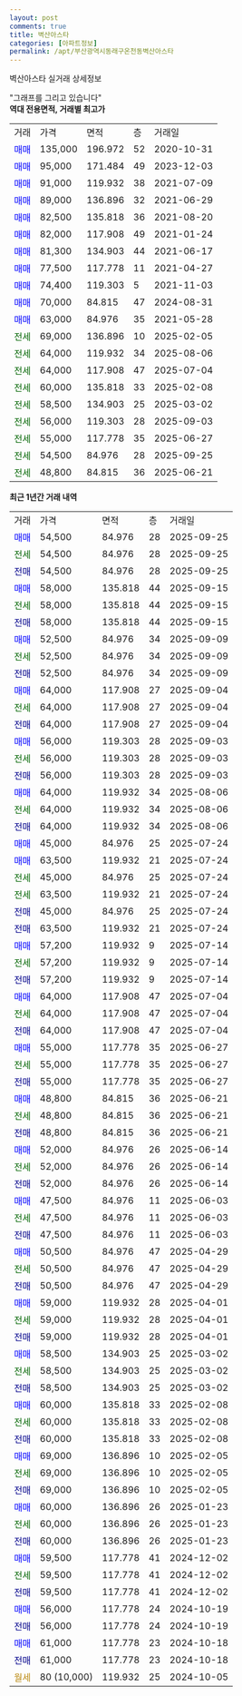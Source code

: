 ```yaml
---
layout: post
comments: true
title: 벽산아스타
categories: [아파트정보]
permalink: /apt/부산광역시동래구온천동벽산아스타
---
```


벽산아스타 실거래 상세정보

<script type="text/javascript">
  google.charts.load('current', {'packages':['line', 'corechart']});
  google.charts.setOnLoadCallback(drawChart);

  function drawChart() {
    var data = new google.visualization.DataTable();
    data.addColumn('date', '거래일');
    data.addColumn('number', "매매");
    data.addColumn('number', "전세");
    data.addColumn('number', "전매");

    data.addRows([[new Date(Date.parse("2025-09-25")), 54500, null, null], [new Date(Date.parse("2025-09-25")), null, 54500, null], [new Date(Date.parse("2025-09-25")), null, null, 54500], [new Date(Date.parse("2025-09-15")), 58000, null, null], [new Date(Date.parse("2025-09-15")), null, 58000, null], [new Date(Date.parse("2025-09-15")), null, null, 58000], [new Date(Date.parse("2025-09-09")), 52500, null, null], [new Date(Date.parse("2025-09-09")), null, 52500, null], [new Date(Date.parse("2025-09-09")), null, null, 52500], [new Date(Date.parse("2025-09-04")), 64000, null, null], [new Date(Date.parse("2025-09-04")), null, 64000, null], [new Date(Date.parse("2025-09-04")), null, null, 64000], [new Date(Date.parse("2025-09-03")), 56000, null, null], [new Date(Date.parse("2025-09-03")), null, 56000, null], [new Date(Date.parse("2025-09-03")), null, null, 56000], [new Date(Date.parse("2025-08-06")), 64000, null, null], [new Date(Date.parse("2025-08-06")), null, 64000, null], [new Date(Date.parse("2025-08-06")), null, null, 64000], [new Date(Date.parse("2025-07-24")), 45000, null, null], [new Date(Date.parse("2025-07-24")), 63500, null, null], [new Date(Date.parse("2025-07-24")), null, 45000, null], [new Date(Date.parse("2025-07-24")), null, 63500, null], [new Date(Date.parse("2025-07-24")), null, null, 45000], [new Date(Date.parse("2025-07-24")), null, null, 63500], [new Date(Date.parse("2025-07-14")), 57200, null, null], [new Date(Date.parse("2025-07-14")), null, 57200, null], [new Date(Date.parse("2025-07-14")), null, null, 57200], [new Date(Date.parse("2025-07-04")), 64000, null, null], [new Date(Date.parse("2025-07-04")), null, 64000, null], [new Date(Date.parse("2025-07-04")), null, null, 64000], [new Date(Date.parse("2025-06-27")), 55000, null, null], [new Date(Date.parse("2025-06-27")), null, 55000, null], [new Date(Date.parse("2025-06-27")), null, null, 55000], [new Date(Date.parse("2025-06-21")), 48800, null, null], [new Date(Date.parse("2025-06-21")), null, 48800, null], [new Date(Date.parse("2025-06-21")), null, null, 48800], [new Date(Date.parse("2025-06-14")), 52000, null, null], [new Date(Date.parse("2025-06-14")), null, 52000, null], [new Date(Date.parse("2025-06-14")), null, null, 52000], [new Date(Date.parse("2025-06-03")), 47500, null, null], [new Date(Date.parse("2025-06-03")), null, 47500, null], [new Date(Date.parse("2025-06-03")), null, null, 47500], [new Date(Date.parse("2025-04-29")), 50500, null, null], [new Date(Date.parse("2025-04-29")), null, 50500, null], [new Date(Date.parse("2025-04-29")), null, null, 50500], [new Date(Date.parse("2025-04-01")), 59000, null, null], [new Date(Date.parse("2025-04-01")), null, 59000, null], [new Date(Date.parse("2025-04-01")), null, null, 59000], [new Date(Date.parse("2025-03-02")), 58500, null, null], [new Date(Date.parse("2025-03-02")), null, 58500, null], [new Date(Date.parse("2025-03-02")), null, null, 58500], [new Date(Date.parse("2025-02-08")), 60000, null, null], [new Date(Date.parse("2025-02-08")), null, 60000, null], [new Date(Date.parse("2025-02-08")), null, null, 60000], [new Date(Date.parse("2025-02-05")), 69000, null, null], [new Date(Date.parse("2025-02-05")), null, 69000, null], [new Date(Date.parse("2025-02-05")), null, null, 69000], [new Date(Date.parse("2025-01-23")), 60000, null, null], [new Date(Date.parse("2025-01-23")), null, 60000, null], [new Date(Date.parse("2025-01-23")), null, null, 60000], [new Date(Date.parse("2024-12-02")), 59500, null, null], [new Date(Date.parse("2024-12-02")), null, 59500, null], [new Date(Date.parse("2024-12-02")), null, null, 59500], [new Date(Date.parse("2024-10-19")), 56000, null, null], [new Date(Date.parse("2024-10-19")), null, null, 56000], [new Date(Date.parse("2024-10-18")), 61000, null, null], [new Date(Date.parse("2024-10-18")), null, null, 61000], [new Date(Date.parse("2024-10-05")), null, null, null]]);

    var options = {
      hAxis: {
        format: 'yyyy/MM/dd'
      },    
      lineWidth: 0,
      pointsVisible: true,    
      title: '최근 1년간 유형별 실거래가 분포',
      legend: { position: 'bottom' }
    };

    var formatter = new google.visualization.NumberFormat({pattern:'###,###'} );
    formatter.format(data, 1);
    formatter.format(data, 2);
    
    setTimeout(function() {
        var chart = new google.visualization.LineChart(document.getElementById('columnchart_material'));
        chart.draw(data, (options));
        document.getElementById('loading').style.display = 'none';
    }, 200);
  }
</script>


<div id="loading" style="z-index:20; display: block; margin-left: 0px">"그래프를 그리고 있습니다"</div>
<div id="columnchart_material" style="width: 95%; margin-left: 0px; display: block"></div>
<!-- contents start -->
<b>역대 전용면적, 거래별 최고가</b>
<table class="sortable">
    <tr>
      <td>거래</td>
      <td>가격</td>
      <td>면적</td>
      <td>층</td>
      <td>거래일</td>
    </tr>
        <tr>
          <td><a style="color: blue">매매</a></td>
          <td>135,000</td>
          <td>196.972</td>
          <td>52</td>
          <td>2020-10-31</td>
        </tr>            <tr>
          <td><a style="color: blue">매매</a></td>
          <td>95,000</td>
          <td>171.484</td>
          <td>49</td>
          <td>2023-12-03</td>
        </tr>            <tr>
          <td><a style="color: blue">매매</a></td>
          <td>91,000</td>
          <td>119.932</td>
          <td>38</td>
          <td>2021-07-09</td>
        </tr>            <tr>
          <td><a style="color: blue">매매</a></td>
          <td>89,000</td>
          <td>136.896</td>
          <td>32</td>
          <td>2021-06-29</td>
        </tr>            <tr>
          <td><a style="color: blue">매매</a></td>
          <td>82,500</td>
          <td>135.818</td>
          <td>36</td>
          <td>2021-08-20</td>
        </tr>            <tr>
          <td><a style="color: blue">매매</a></td>
          <td>82,000</td>
          <td>117.908</td>
          <td>49</td>
          <td>2021-01-24</td>
        </tr>            <tr>
          <td><a style="color: blue">매매</a></td>
          <td>81,300</td>
          <td>134.903</td>
          <td>44</td>
          <td>2021-06-17</td>
        </tr>            <tr>
          <td><a style="color: blue">매매</a></td>
          <td>77,500</td>
          <td>117.778</td>
          <td>11</td>
          <td>2021-04-27</td>
        </tr>            <tr>
          <td><a style="color: blue">매매</a></td>
          <td>74,400</td>
          <td>119.303</td>
          <td>5</td>
          <td>2021-11-03</td>
        </tr>            <tr>
          <td><a style="color: blue">매매</a></td>
          <td>70,000</td>
          <td>84.815</td>
          <td>47</td>
          <td>2024-08-31</td>
        </tr>            <tr>
          <td><a style="color: blue">매매</a></td>
          <td>63,000</td>
          <td>84.976</td>
          <td>35</td>
          <td>2021-05-28</td>
        </tr>        
        <tr>
              <td><a style="color: darkgreen">전세</a></td>
              <td>69,000</td>
              <td>136.896</td>
              <td>10</td>
              <td>2025-02-05</td>
            </tr>            <tr>
              <td><a style="color: darkgreen">전세</a></td>
              <td>64,000</td>
              <td>119.932</td>
              <td>34</td>
              <td>2025-08-06</td>
            </tr>            <tr>
              <td><a style="color: darkgreen">전세</a></td>
              <td>64,000</td>
              <td>117.908</td>
              <td>47</td>
              <td>2025-07-04</td>
            </tr>            <tr>
              <td><a style="color: darkgreen">전세</a></td>
              <td>60,000</td>
              <td>135.818</td>
              <td>33</td>
              <td>2025-02-08</td>
            </tr>            <tr>
              <td><a style="color: darkgreen">전세</a></td>
              <td>58,500</td>
              <td>134.903</td>
              <td>25</td>
              <td>2025-03-02</td>
            </tr>            <tr>
              <td><a style="color: darkgreen">전세</a></td>
              <td>56,000</td>
              <td>119.303</td>
              <td>28</td>
              <td>2025-09-03</td>
            </tr>            <tr>
              <td><a style="color: darkgreen">전세</a></td>
              <td>55,000</td>
              <td>117.778</td>
              <td>35</td>
              <td>2025-06-27</td>
            </tr>            <tr>
              <td><a style="color: darkgreen">전세</a></td>
              <td>54,500</td>
              <td>84.976</td>
              <td>28</td>
              <td>2025-09-25</td>
            </tr>            <tr>
              <td><a style="color: darkgreen">전세</a></td>
              <td>48,800</td>
              <td>84.815</td>
              <td>36</td>
              <td>2025-06-21</td>
            </tr>        
    
</table>

<b>최근 1년간 거래 내역</b>

<table class="sortable">
    <tr>
      <td>거래</td>
      <td>가격</td>
      <td>면적</td>
      <td>층</td>
      <td>거래일</td>
    </tr>
    <tr>
      <td><a style="color: blue">매매</a></td>
      <td>54,500</td>
      <td>84.976</td>
      <td>28</td>
      <td>2025-09-25</td>
    </tr>          <tr>
      <td><a style="color: darkgreen">전세</a></td>
      <td>54,500</td>
      <td>84.976</td>
      <td>28</td>
      <td>2025-09-25</td>
    </tr>          <tr>
      <td><a style="color: darkblue">전매</a></td>
      <td>54,500</td>
      <td>84.976</td>
      <td>28</td>
      <td>2025-09-25</td>
    </tr>          <tr>
      <td><a style="color: blue">매매</a></td>
      <td>58,000</td>
      <td>135.818</td>
      <td>44</td>
      <td>2025-09-15</td>
    </tr>          <tr>
      <td><a style="color: darkgreen">전세</a></td>
      <td>58,000</td>
      <td>135.818</td>
      <td>44</td>
      <td>2025-09-15</td>
    </tr>          <tr>
      <td><a style="color: darkblue">전매</a></td>
      <td>58,000</td>
      <td>135.818</td>
      <td>44</td>
      <td>2025-09-15</td>
    </tr>          <tr>
      <td><a style="color: blue">매매</a></td>
      <td>52,500</td>
      <td>84.976</td>
      <td>34</td>
      <td>2025-09-09</td>
    </tr>          <tr>
      <td><a style="color: darkgreen">전세</a></td>
      <td>52,500</td>
      <td>84.976</td>
      <td>34</td>
      <td>2025-09-09</td>
    </tr>          <tr>
      <td><a style="color: darkblue">전매</a></td>
      <td>52,500</td>
      <td>84.976</td>
      <td>34</td>
      <td>2025-09-09</td>
    </tr>          <tr>
      <td><a style="color: blue">매매</a></td>
      <td>64,000</td>
      <td>117.908</td>
      <td>27</td>
      <td>2025-09-04</td>
    </tr>          <tr>
      <td><a style="color: darkgreen">전세</a></td>
      <td>64,000</td>
      <td>117.908</td>
      <td>27</td>
      <td>2025-09-04</td>
    </tr>          <tr>
      <td><a style="color: darkblue">전매</a></td>
      <td>64,000</td>
      <td>117.908</td>
      <td>27</td>
      <td>2025-09-04</td>
    </tr>          <tr>
      <td><a style="color: blue">매매</a></td>
      <td>56,000</td>
      <td>119.303</td>
      <td>28</td>
      <td>2025-09-03</td>
    </tr>          <tr>
      <td><a style="color: darkgreen">전세</a></td>
      <td>56,000</td>
      <td>119.303</td>
      <td>28</td>
      <td>2025-09-03</td>
    </tr>          <tr>
      <td><a style="color: darkblue">전매</a></td>
      <td>56,000</td>
      <td>119.303</td>
      <td>28</td>
      <td>2025-09-03</td>
    </tr>          <tr>
      <td><a style="color: blue">매매</a></td>
      <td>64,000</td>
      <td>119.932</td>
      <td>34</td>
      <td>2025-08-06</td>
    </tr>          <tr>
      <td><a style="color: darkgreen">전세</a></td>
      <td>64,000</td>
      <td>119.932</td>
      <td>34</td>
      <td>2025-08-06</td>
    </tr>          <tr>
      <td><a style="color: darkblue">전매</a></td>
      <td>64,000</td>
      <td>119.932</td>
      <td>34</td>
      <td>2025-08-06</td>
    </tr>          <tr>
      <td><a style="color: blue">매매</a></td>
      <td>45,000</td>
      <td>84.976</td>
      <td>25</td>
      <td>2025-07-24</td>
    </tr>          <tr>
      <td><a style="color: blue">매매</a></td>
      <td>63,500</td>
      <td>119.932</td>
      <td>21</td>
      <td>2025-07-24</td>
    </tr>          <tr>
      <td><a style="color: darkgreen">전세</a></td>
      <td>45,000</td>
      <td>84.976</td>
      <td>25</td>
      <td>2025-07-24</td>
    </tr>          <tr>
      <td><a style="color: darkgreen">전세</a></td>
      <td>63,500</td>
      <td>119.932</td>
      <td>21</td>
      <td>2025-07-24</td>
    </tr>          <tr>
      <td><a style="color: darkblue">전매</a></td>
      <td>45,000</td>
      <td>84.976</td>
      <td>25</td>
      <td>2025-07-24</td>
    </tr>          <tr>
      <td><a style="color: darkblue">전매</a></td>
      <td>63,500</td>
      <td>119.932</td>
      <td>21</td>
      <td>2025-07-24</td>
    </tr>          <tr>
      <td><a style="color: blue">매매</a></td>
      <td>57,200</td>
      <td>119.932</td>
      <td>9</td>
      <td>2025-07-14</td>
    </tr>          <tr>
      <td><a style="color: darkgreen">전세</a></td>
      <td>57,200</td>
      <td>119.932</td>
      <td>9</td>
      <td>2025-07-14</td>
    </tr>          <tr>
      <td><a style="color: darkblue">전매</a></td>
      <td>57,200</td>
      <td>119.932</td>
      <td>9</td>
      <td>2025-07-14</td>
    </tr>          <tr>
      <td><a style="color: blue">매매</a></td>
      <td>64,000</td>
      <td>117.908</td>
      <td>47</td>
      <td>2025-07-04</td>
    </tr>          <tr>
      <td><a style="color: darkgreen">전세</a></td>
      <td>64,000</td>
      <td>117.908</td>
      <td>47</td>
      <td>2025-07-04</td>
    </tr>          <tr>
      <td><a style="color: darkblue">전매</a></td>
      <td>64,000</td>
      <td>117.908</td>
      <td>47</td>
      <td>2025-07-04</td>
    </tr>          <tr>
      <td><a style="color: blue">매매</a></td>
      <td>55,000</td>
      <td>117.778</td>
      <td>35</td>
      <td>2025-06-27</td>
    </tr>          <tr>
      <td><a style="color: darkgreen">전세</a></td>
      <td>55,000</td>
      <td>117.778</td>
      <td>35</td>
      <td>2025-06-27</td>
    </tr>          <tr>
      <td><a style="color: darkblue">전매</a></td>
      <td>55,000</td>
      <td>117.778</td>
      <td>35</td>
      <td>2025-06-27</td>
    </tr>          <tr>
      <td><a style="color: blue">매매</a></td>
      <td>48,800</td>
      <td>84.815</td>
      <td>36</td>
      <td>2025-06-21</td>
    </tr>          <tr>
      <td><a style="color: darkgreen">전세</a></td>
      <td>48,800</td>
      <td>84.815</td>
      <td>36</td>
      <td>2025-06-21</td>
    </tr>          <tr>
      <td><a style="color: darkblue">전매</a></td>
      <td>48,800</td>
      <td>84.815</td>
      <td>36</td>
      <td>2025-06-21</td>
    </tr>          <tr>
      <td><a style="color: blue">매매</a></td>
      <td>52,000</td>
      <td>84.976</td>
      <td>26</td>
      <td>2025-06-14</td>
    </tr>          <tr>
      <td><a style="color: darkgreen">전세</a></td>
      <td>52,000</td>
      <td>84.976</td>
      <td>26</td>
      <td>2025-06-14</td>
    </tr>          <tr>
      <td><a style="color: darkblue">전매</a></td>
      <td>52,000</td>
      <td>84.976</td>
      <td>26</td>
      <td>2025-06-14</td>
    </tr>          <tr>
      <td><a style="color: blue">매매</a></td>
      <td>47,500</td>
      <td>84.976</td>
      <td>11</td>
      <td>2025-06-03</td>
    </tr>          <tr>
      <td><a style="color: darkgreen">전세</a></td>
      <td>47,500</td>
      <td>84.976</td>
      <td>11</td>
      <td>2025-06-03</td>
    </tr>          <tr>
      <td><a style="color: darkblue">전매</a></td>
      <td>47,500</td>
      <td>84.976</td>
      <td>11</td>
      <td>2025-06-03</td>
    </tr>          <tr>
      <td><a style="color: blue">매매</a></td>
      <td>50,500</td>
      <td>84.976</td>
      <td>47</td>
      <td>2025-04-29</td>
    </tr>          <tr>
      <td><a style="color: darkgreen">전세</a></td>
      <td>50,500</td>
      <td>84.976</td>
      <td>47</td>
      <td>2025-04-29</td>
    </tr>          <tr>
      <td><a style="color: darkblue">전매</a></td>
      <td>50,500</td>
      <td>84.976</td>
      <td>47</td>
      <td>2025-04-29</td>
    </tr>          <tr>
      <td><a style="color: blue">매매</a></td>
      <td>59,000</td>
      <td>119.932</td>
      <td>28</td>
      <td>2025-04-01</td>
    </tr>          <tr>
      <td><a style="color: darkgreen">전세</a></td>
      <td>59,000</td>
      <td>119.932</td>
      <td>28</td>
      <td>2025-04-01</td>
    </tr>          <tr>
      <td><a style="color: darkblue">전매</a></td>
      <td>59,000</td>
      <td>119.932</td>
      <td>28</td>
      <td>2025-04-01</td>
    </tr>          <tr>
      <td><a style="color: blue">매매</a></td>
      <td>58,500</td>
      <td>134.903</td>
      <td>25</td>
      <td>2025-03-02</td>
    </tr>          <tr>
      <td><a style="color: darkgreen">전세</a></td>
      <td>58,500</td>
      <td>134.903</td>
      <td>25</td>
      <td>2025-03-02</td>
    </tr>          <tr>
      <td><a style="color: darkblue">전매</a></td>
      <td>58,500</td>
      <td>134.903</td>
      <td>25</td>
      <td>2025-03-02</td>
    </tr>          <tr>
      <td><a style="color: blue">매매</a></td>
      <td>60,000</td>
      <td>135.818</td>
      <td>33</td>
      <td>2025-02-08</td>
    </tr>          <tr>
      <td><a style="color: darkgreen">전세</a></td>
      <td>60,000</td>
      <td>135.818</td>
      <td>33</td>
      <td>2025-02-08</td>
    </tr>          <tr>
      <td><a style="color: darkblue">전매</a></td>
      <td>60,000</td>
      <td>135.818</td>
      <td>33</td>
      <td>2025-02-08</td>
    </tr>          <tr>
      <td><a style="color: blue">매매</a></td>
      <td>69,000</td>
      <td>136.896</td>
      <td>10</td>
      <td>2025-02-05</td>
    </tr>          <tr>
      <td><a style="color: darkgreen">전세</a></td>
      <td>69,000</td>
      <td>136.896</td>
      <td>10</td>
      <td>2025-02-05</td>
    </tr>          <tr>
      <td><a style="color: darkblue">전매</a></td>
      <td>69,000</td>
      <td>136.896</td>
      <td>10</td>
      <td>2025-02-05</td>
    </tr>          <tr>
      <td><a style="color: blue">매매</a></td>
      <td>60,000</td>
      <td>136.896</td>
      <td>26</td>
      <td>2025-01-23</td>
    </tr>          <tr>
      <td><a style="color: darkgreen">전세</a></td>
      <td>60,000</td>
      <td>136.896</td>
      <td>26</td>
      <td>2025-01-23</td>
    </tr>          <tr>
      <td><a style="color: darkblue">전매</a></td>
      <td>60,000</td>
      <td>136.896</td>
      <td>26</td>
      <td>2025-01-23</td>
    </tr>          <tr>
      <td><a style="color: blue">매매</a></td>
      <td>59,500</td>
      <td>117.778</td>
      <td>41</td>
      <td>2024-12-02</td>
    </tr>          <tr>
      <td><a style="color: darkgreen">전세</a></td>
      <td>59,500</td>
      <td>117.778</td>
      <td>41</td>
      <td>2024-12-02</td>
    </tr>          <tr>
      <td><a style="color: darkblue">전매</a></td>
      <td>59,500</td>
      <td>117.778</td>
      <td>41</td>
      <td>2024-12-02</td>
    </tr>          <tr>
      <td><a style="color: blue">매매</a></td>
      <td>56,000</td>
      <td>117.778</td>
      <td>24</td>
      <td>2024-10-19</td>
    </tr>          <tr>
      <td><a style="color: darkblue">전매</a></td>
      <td>56,000</td>
      <td>117.778</td>
      <td>24</td>
      <td>2024-10-19</td>
    </tr>          <tr>
      <td><a style="color: blue">매매</a></td>
      <td>61,000</td>
      <td>117.778</td>
      <td>23</td>
      <td>2024-10-18</td>
    </tr>          <tr>
      <td><a style="color: darkblue">전매</a></td>
      <td>61,000</td>
      <td>117.778</td>
      <td>23</td>
      <td>2024-10-18</td>
    </tr>          <tr>
      <td><a style="color: darkgoldenrod">월세</a></td>
      <td>80 (10,000)</td>
      <td>119.932</td>
      <td>25</td>
      <td>2024-10-05</td>
    </tr>      </table>
<!-- contents end -->    

